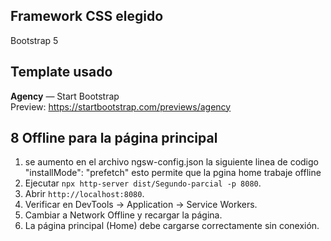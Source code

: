 ## Framework CSS elegido
Bootstrap 5


## Template usado
**Agency** — Start Bootstrap  
Preview: https://startbootstrap.com/previews/agency  


## 8 Offline para la página principal
1. se aumento en el archivo ngsw-config.json la siguiente linea de codigo "installMode": "prefetch" esto permite que la pgina home trabaje offline
2. Ejecutar `npx http-server dist/Segundo-parcial -p 8080`.
3. Abrir `http://localhost:8080`.
4. Verificar en DevTools → Application → Service Workers.
5. Cambiar a Network Offline y recargar la página.
6. La página principal (Home) debe cargarse correctamente sin conexión.